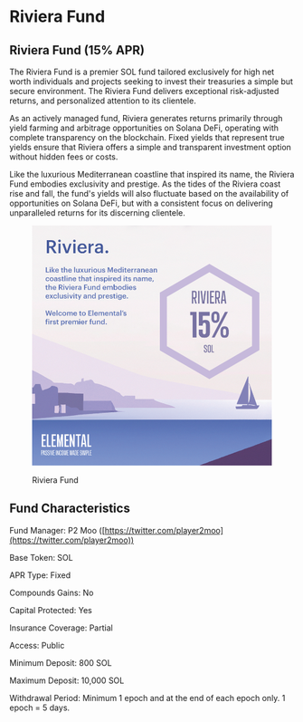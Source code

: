 # Riviera Fund

## Riviera Fund (15% APR)

The Riviera Fund is a premier SOL fund tailored exclusively for high net worth individuals and projects seeking to invest their treasuries a simple but secure environment. The Riviera Fund delivers exceptional risk-adjusted returns, and personalized attention to its clientele.

As an actively managed fund, Riviera generates returns primarily through yield farming and arbitrage opportunities on Solana DeFi, operating with complete transparency on the blockchain. Fixed yields that represent true yields ensure that Riviera offers a simple and transparent investment option without hidden fees or costs.

Like the luxurious Mediterranean coastline that inspired its name, the Riviera Fund embodies exclusivity and prestige. As the tides of the Riviera coast rise and fall, the fund's yields will also fluctuate based on the availability of opportunities on Solana DeFi, but with a consistent focus on delivering unparalleled returns for its discerning clientele.

<figure><img src="../../.gitbook/assets/23_03_30_riviera_launch.png" alt=""><figcaption><p>Riviera Fund</p></figcaption></figure>

## Fund Characteristics

Fund Manager: P2 Moo ([https://twitter.com/player2moo](https://twitter.com/player2moo))

Base Token: SOL

APR Type: Fixed

Compounds Gains: No

Capital Protected: Yes

Insurance Coverage: Partial

Access: Public

Minimum Deposit: 800 SOL

Maximum Deposit: 10,000 SOL

Withdrawal Period: Minimum 1 epoch and at the end of each epoch only. 1 epoch = 5 days.

